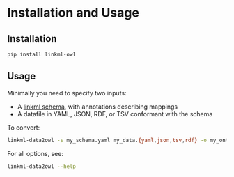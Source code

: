 # Installation and Usage

## Installation

```bash
pip install linkml-owl
```

## Usage

Minimally you need to specify two inputs:

* A [linkml schema](https://linkml.io/linkml/schemas), with annotations describing mappings
* A datafile in YAML, JSON, RDF, or TSV conformant with the schema

To convert:

```bash
linkml-data2owl -s my_schema.yaml my_data.{yaml,json,tsv,rdf} -o my_ontology.owl.ttl 
```

For all options, see:

```bash
linkml-data2owl --help
```

